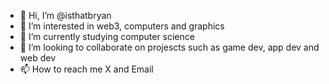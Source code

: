- 👋 Hi, I’m @isthatbryan
- 👀 I’m interested in web3, computers and graphics
- 🌱 I’m currently studying computer science
- 💞️ I’m looking to collaborate on projescts such as game dev, app dev and web dev
- 📫 How to reach me X and Email

<!---
isthatbryan/isthatbryan is a ✨ special ✨ repository because its `README.md` (this file) appears on your GitHub profile.
You can click the Preview link to take a look at your changes.
--->
